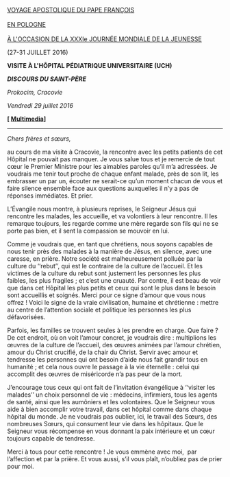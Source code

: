 [VOYAGE APOSTOLIQUE DU PAPE FRANÇOIS \
\
EN POLOGNE \
\
À L'OCCASION DE LA XXXIe JOURNÉE MONDIALE DE LA JEUNESSE](http://w2.vatican.va/content/francesco/fr/travels/2016/outside/documents/papa-francesco-polonia-2016.html)

(27-31 JUILLET 2016)

**VISITE À L'HÔPITAL PÉDIATRIQUE UNIVERSITAIRE (UCH)**

***DISCOURS DU SAINT-PÈRE***

*Prokocim, Cracovie*

*Vendredi 29 juillet 2016*

**[ [Multimedia](http://w2.vatican.va/content/francesco/fr/events/event.dir.html/content/vaticanevents/fr/2016/7/29/poloniaospedale.html)]**

* * *

*Chers frères et sœurs,*

au cours de ma visite à Cracovie, la rencontre avec les petits patients de cet Hôpital ne pouvait pas manquer. Je vous salue tous et je remercie de tout cœur le Premier Ministre pour les aimables paroles qu’il m’a adressées. Je voudrais me tenir tout proche de chaque enfant malade, près de son lit, les embrasser un par un, écouter ne serait-ce qu’un moment chacun de vous et faire silence ensemble face aux questions auxquelles il n’y a pas de réponses immédiates. Et prier.

L’Évangile nous montre, à plusieurs reprises, le Seigneur Jésus qui rencontre les malades, les accueille, et va volontiers à leur rencontre. Il les remarque toujours, les regarde comme une mère regarde son fils qui ne se porte pas bien, et il sent la compassion se mouvoir en lui.

Comme je voudrais que, en tant que chrétiens, nous soyons capables de nous tenir près des malades à la manière de Jésus, en silence, avec une caresse, en prière. Notre société est malheureusement polluée par la culture du ‘‘rebut’’, qui est le contraire de la culture de l’accueil. Et les victimes de la culture du rebut sont justement les personnes les plus faibles, les plus fragiles ; et c’est une cruauté. Par contre, il est beau de voir que dans cet Hôpital les plus petits et ceux qui sont le plus dans le besoin sont accueillis et soignés. Merci pour ce signe d’amour que vous nous offrez ! Voici le signe de la vraie civilisation, humaine et chrétienne : mettre au centre de l’attention sociale et politique les personnes les plus défavorisées.

Parfois, les familles se trouvent seules à les prendre en charge. Que faire ? De cet endroit, où on voit l’amour concret, je voudrais dire : multiplions les œuvres de la culture de l’accueil, des œuvres animées par l’amour chrétien, amour du Christ crucifié, de la chair du Christ. Servir avec amour et tendresse les personnes qui ont besoin d’aide nous fait grandir tous en humanité ; et cela nous ouvre le passage à la vie éternelle : celui qui accomplit des œuvres de miséricorde n’a pas peur de la mort.

J’encourage tous ceux qui ont fait de l’invitation évangélique à ‘‘visiter les malades’’ un choix personnel de vie : médecins, infirmiers, tous les agents de santé, ainsi que les aumôniers et les volontaires. Que le Seigneur vous aide à bien accomplir votre travail, dans cet hôpital comme dans chaque hôpital du monde. Je ne voudrais pas oublier, ici, le travail des Sœurs, des nombreuses Sœurs, qui consument leur vie dans les hôpitaux. Que le Seigneur vous récompense en vous donnant la paix intérieure et un cœur toujours capable de tendresse.

Merci à tous pour cette rencontre ! Je vous emmène avec moi,  par l’affection et par la prière. Et vous aussi, s’il vous plaît, n’oubliez pas de prier pour moi.